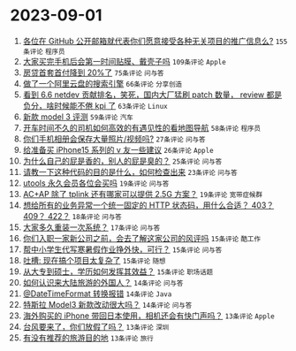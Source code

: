 # 2023-09-01

1. [各位在 GitHub 公开邮箱就代表你们愿意接受各种无关项目的推广信息么?](https://www.v2ex.com/t/969939) `155条评论` `程序员`
1. [大家买完手机后会第一时间贴膜、戴壳子吗](https://www.v2ex.com/t/969972) `109条评论` `Apple`
1. [房贷首套首付降到 20%了](https://www.v2ex.com/t/970060) `75条评论` `问与答`
1. [做了一个阿里云盘的搜索引擎](https://www.v2ex.com/t/969938) `66条评论` `分享创造`
1. [看到 6.6 netdev 贡献排名，笑死，国内大厂猛刷 patch 数量， review 都是负分，啥时候能不倦 kpi 了](https://www.v2ex.com/t/969955) `63条评论` `Linux`
1. [新款 model 3 评测](https://www.v2ex.com/t/969951) `59条评论` `汽车`
1. [开车时间不久的司机如何高效的有遇见性的看地图导航](https://www.v2ex.com/t/969983) `58条评论` `程序员`
1. [你们手机相册会保存大量照片/视频吗?](https://www.v2ex.com/t/970059) `27条评论` `问与答`
1. [给准备买 iPhone15 系列的 v 友一些建议](https://www.v2ex.com/t/970072) `26条评论` `Apple`
1. [为什么自己的屁是香的，别人的屁是臭的？](https://www.v2ex.com/t/970009) `25条评论` `问与答`
1. [请教一下这种代码的目的是什么，如何检查出来](https://www.v2ex.com/t/969968) `23条评论` `问与答`
1. [utools 永久会员各位会买吗](https://www.v2ex.com/t/970049) `19条评论` `问与答`
1. [AC+AP 除了 tplink 还有哪家可以提供 2.5G 方案？](https://www.v2ex.com/t/970017) `19条评论` `宽带症候群`
1. [想给所有的业务异常一个统一固定的 HTTP 状态码，用什么合适？ 403？ 409？ 422？](https://www.v2ex.com/t/969987) `18条评论` `问与答`
1. [大家多久重装一次系统？](https://www.v2ex.com/t/970058) `17条评论` `问与答`
1. [你们入职一家新公司之前，会去了解这家公司的风评吗](https://www.v2ex.com/t/970097) `15条评论` `酷工作`
1. [帮中小学生代写寒暑假作业挣外快，可行？](https://www.v2ex.com/t/970088) `15条评论` `问与答`
1. [吐槽: 现在搞个项目太复杂了](https://www.v2ex.com/t/969957) `15条评论` `随想`
1. [从大专到硕士，学历如何发挥其效益？](https://www.v2ex.com/t/969950) `15条评论` `职场话题`
1. [如何认识来大陆旅游的外国人？](https://www.v2ex.com/t/970089) `14条评论` `问与答`
1. [@DateTimeFormat 转换报错](https://www.v2ex.com/t/970064) `14条评论` `Java`
1. [特斯拉 Model3 新款改动很大吗？](https://www.v2ex.com/t/970045) `14条评论` `问与答`
1. [海外购买的 iPhone 带回日本使用，相机还会有快门声吗？](https://www.v2ex.com/t/970109) `13条评论` `Apple`
1. [台风要来了，你们放假了吗？](https://www.v2ex.com/t/970024) `13条评论` `深圳`
1. [有没有推荐的旅游目的地](https://www.v2ex.com/t/969961) `13条评论` `旅行`
